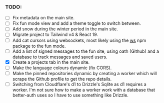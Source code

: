 ### TODO:

- [ ] Fix metadata on the main site.
- [ ] Fix fun mode view and add a theme toggle to switch between.
- [ ] Add snow during the winter period in the main site.
- [ ] Migrate project to Tailwind v4 & React 19.
- [ ] Add cat cursors using websockets, most likely using the [ws](https://www.npmjs.com/package/ws) npm package to the fun mode.
- [ ] Add a list of signed messages to the fun site, using oath (Github) and a database to track messages and saved users.
- [x] Create a projects tab in the main site.
- [ ] Make the language colours dynamic (fix CORS).
- [ ] Make the pinned repositories dynamic by creating a worker which will scrape the Github profile to get the repo details.
- [ ] Switching from Cloudflare's d1 to Drizzle's Sqlite as d1 requires a worker. I'm not sure how to make a worker work with a database that better-auth uses so I have to use something like Drizzle.
